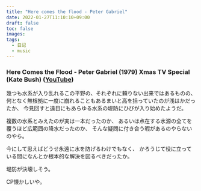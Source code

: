 ```yaml
---
title: "Here comes the flood - Peter Gabriel"
date: 2022-01-27T11:10:10+09:00
draft: false
toc: false
images:
tags:
  - 日記
  - music
---
```


### Here Comes the Flood - Peter Gabriel (1979) Xmas TV Special (Kate Bush) ([YouTube](https://www.youtube.com/watch?v=ohOEu9R-v0c))

幾つも水系が入り乱れるこの平野の、それぞれに頼りない出来ではあるものの、
何となく無根拠に一度に崩れることもあるまいと高を括っていたのが浅はかだったか、
今見回すと遠目にもあらゆる水系の堤防にひびが入り始めたようだ。

複数の水系とみえたのが実は一本だったのか、
あるいは点在する水源の全てを覆うほど広範囲の降水だったのか、
そんな疑問に付き合う暇があるのやらないのやら。

今にして思えばどうせ永遠に水を防げるわけでもなく、
かろうじて役に立っている間になんとか根本的な解決を図るべきだったか。

堤防が決壊しそう。

CP懐かしいや。
